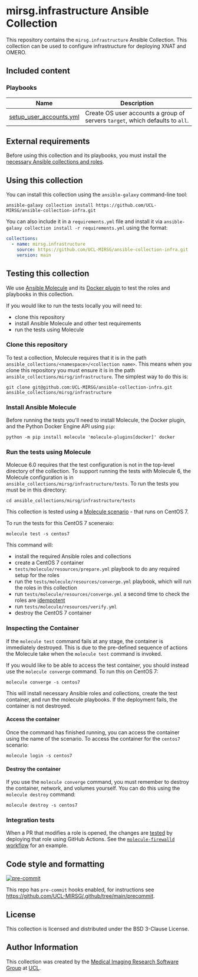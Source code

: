 # mirsg.infrastructure Ansible Collection

This repository contains the `mirsg.infrastructure` Ansible Collection. This collection can be used to
configure infrastructure for deploying XNAT and OMERO.

## Included content

### Playbooks

| Name                                                         | Description                                                                   |
| ------------------------------------------------------------ | ----------------------------------------------------------------------------- |
| [setup_user_accounts.yml](playbooks/setup_user_accounts.yml) | Create OS user accounts a group of servers `target`, which defaults to `all`. |

## External requirements

Before using this collection and its playbooks, you must install the
[necessary Ansible collections and roles](meta/requirements.yml).

## Using this collection

You can install this collection using the `ansible-galaxy` command-line tool:

    ansible-galaxy collection install https://github.com/UCL-MIRSG/ansible-collection-infra.git

You can also include it in a `requirements.yml` file and install it via
`ansible-galaxy collection install -r requirements.yml` using the format:

```yaml
collections:
  - name: mirsg.infrastructure
    source: https://github.com/UCL-MIRSG/ansible-collection-infra.git
    version: main
```

## Testing this collection

We use [Ansible Molecule](https://ansible.readthedocs.io/projects/molecule/) and its
[Docker plugin](https://github.com/ansible-community/molecule-plugins) to test the roles
and playbooks in this collection.

If you would like to run the tests locally you will need to:

- clone this repository
- install Ansible Molecule and other test requirements
- run the tests using Molecule

### Clone this repository

To test a collection, Molecule requires that it is in the path
`ansible_collections/<namespace>/<collection name>`. This means when you clone this repository you
must ensure it is in the path `ansible_collections/mirsg/infrastructure`. The simplest way to do this is:

```
git clone git@github.com:UCL-MIRSG/ansible-collection-infra.git ansible_collections/mirsg/infrastructure
```

### Install Ansible Molecule

Before running the tests you'll need to install Molecule, the Docker plugin, and the Python Docker
Engine API using `pip`:

```
python -m pip install molecule 'molecule-plugins[docker]' docker
```

### Run the tests using Molecule

Molecue 6.0 requires that the test configuration is not in the top-level directory of the
collection. To support running the tests with Molecule 6, the Molecule configuration is in
`ansible_collections/mirsg/infrastructure/tests`. To run the tests you must be in this directory:

```
cd ansible_collections/mirsg/infrastructure/tests
```

This collection is tested using a
[Molecule scenario](https://ansible.readthedocs.io/projects/molecule/getting-started/#molecule-scenarios) -
that runs on CentOS 7.

To run the tests for this CentOS 7 sceneraio:

```
molecule test -s centos7
```

This command will:

- install the required Ansible roles and collections
- create a CentOS 7 container
- `tests/molecule/resources/prepare.yml` playbook to do any required setup for the roles
- run the `tests/molecule/resources/converge.yml` playbook, which will run the roles in this collection
- run `tests/molecule/resources/converge.yml` a second time to check the roles are
  [idempotent](https://docs.ansible.com/ansible/latest/reference_appendices/glossary.html#term-Idempotency)
- run `tests/molecule/resources/verify.yml`
- destroy the CentOS 7 container

### Inspecting the Container

If the `molecule test` command fails at any stage, the container is immediately destroyed.
This is due to the pre-defined sequence of actions the Molecule take when the `molecule test`
command is invoked.

If you would like to be able to access the test container, you should instead
use the `molecule converge` command. To run this on CentOS 7:

```
molecule converge -s centos7
```

This will install necessary Ansible roles and collections, create the test container, and run the
molecule playbooks. If the deployment fails, the container is not destroyed.

#### Access the container

Once the command has finished running, you can access the container using the name
of the scenario. To access the container for the `centos7` scenario:

```
molecule login -s centos7
```

#### Destroy the container

If you use the `molecule converge` command, you must remember to destroy the container, network,
and volumes yourself. You can do this using the `molecule destroy` command:

```
molecule destroy -s centos7
```

### Integration tests

When a PR that modifies a role is opened, the changes are
[tested](.github/workflows/) by deploying that role using GitHub Actions. See the
[`molecule-firewalld` workflow](.github/workflows/molecule-firewalld.yml)
for an example.

## Code style and formatting

[![pre-commit](https://img.shields.io/badge/pre--commit-enabled-brightgreen?logo=pre-commit&logoColor=white)](https://github.com/pre-commit/pre-commit)

This repo has `pre-commit` hooks enabled, for instructions see <https://github.com/UCL-MIRSG/.github/tree/main/precommit>.

## License

This collection is licensed and distributed under the BSD 3-Clause License.

## Author Information

This collection was created by the [Medical Imaging Research Software
Group](https://www.ucl.ac.uk/advanced-research-computing/expertise/research-software-development/medical-imaging-research-software-group)
at [UCL](https://www.ucl.ac.uk/).

